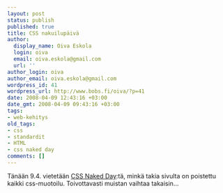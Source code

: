 ```yaml
---
layout: post
status: publish
published: true
title: CSS nakuilupäivä
author:
  display_name: Oiva Eskola
  login: oiva
  email: oiva.eskola@gmail.com
  url: ''
author_login: oiva
author_email: oiva.eskola@gmail.com
wordpress_id: 41
wordpress_url: http://www.bobs.fi/oiva/?p=41
date: 2008-04-09 12:43:16 +03:00
date_gmt: 2008-04-09 09:43:16 +03:00
tags:
- web-kehitys
old_tags:
- css
- standardit
- HTML
- css naked day
comments: []
---
```

<p>Tänään 9.4. vietetään <a href="http://naked.dustindiaz.com/">CSS Naked Day</a>:tä, minkä takia sivulta on poistettu kaikki css-muotoilu. Toivottavasti muistan vaihtaa takaisin...</p>

